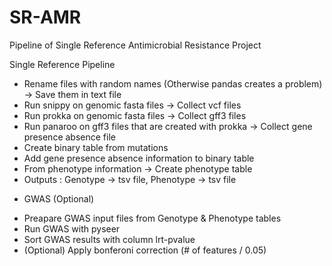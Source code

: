 # SR-AMR
Pipeline of Single Reference Antimicrobial Resistance Project

Single Reference Pipeline
* Rename files with random names (Otherwise pandas creates a problem) -> Save them in text file
* Run snippy on genomic fasta files -> Collect vcf files
* Run prokka on genomic fasta files -> Collect gff3 files
* Run panaroo on gff3 files that are created with prokka -> Collect gene presence absence file
* Create binary table from mutations
* Add gene presence absence information to binary table
* From phenotype information -> Create phenotype table
* Outputs : Genotype -> tsv file, Phenotype -> tsv file
- GWAS (Optional) 
* Preapare GWAS input files from Genotype & Phenotype tables
* Run GWAS with pyseer
* Sort GWAS results with column lrt-pvalue
* (Optional) Apply bonferoni correction (# of features / 0.05)
